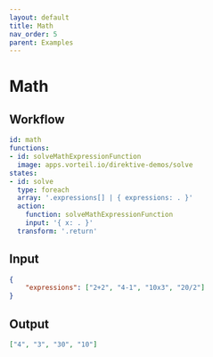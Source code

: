 ```yaml
---
layout: default
title: Math
nav_order: 5
parent: Examples
---
```

# Math

## Workflow

```yaml
id: math
functions: 
- id: solveMathExpressionFunction
  image: apps.vorteil.io/direktive-demos/solve
states:
- id: solve
  type: foreach
  array: '.expressions[] | { expressions: . }'
  action:
    function: solveMathExpressionFunction
    input: '{ x: . }'
  transform: '.return'
```

## Input 

```json
{
	"expressions": ["2+2", "4-1", "10x3", "20/2"]
}
```

## Output

```json
["4", "3", "30", "10"]
```
